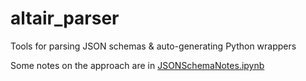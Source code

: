 # altair_parser
Tools for parsing JSON schemas &amp; auto-generating Python wrappers

Some notes on the approach are in [JSONSchemaNotes.ipynb](JSONSchemaNotes.ipynb)
